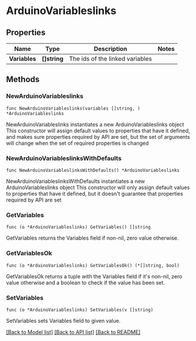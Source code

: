 # ArduinoVariableslinks

## Properties

Name | Type | Description | Notes
------------ | ------------- | ------------- | -------------
**Variables** | **[]string** | The ids of the linked variables | 

## Methods

### NewArduinoVariableslinks

`func NewArduinoVariableslinks(variables []string, ) *ArduinoVariableslinks`

NewArduinoVariableslinks instantiates a new ArduinoVariableslinks object
This constructor will assign default values to properties that have it defined,
and makes sure properties required by API are set, but the set of arguments
will change when the set of required properties is changed

### NewArduinoVariableslinksWithDefaults

`func NewArduinoVariableslinksWithDefaults() *ArduinoVariableslinks`

NewArduinoVariableslinksWithDefaults instantiates a new ArduinoVariableslinks object
This constructor will only assign default values to properties that have it defined,
but it doesn't guarantee that properties required by API are set

### GetVariables

`func (o *ArduinoVariableslinks) GetVariables() []string`

GetVariables returns the Variables field if non-nil, zero value otherwise.

### GetVariablesOk

`func (o *ArduinoVariableslinks) GetVariablesOk() (*[]string, bool)`

GetVariablesOk returns a tuple with the Variables field if it's non-nil, zero value otherwise
and a boolean to check if the value has been set.

### SetVariables

`func (o *ArduinoVariableslinks) SetVariables(v []string)`

SetVariables sets Variables field to given value.



[[Back to Model list]](../README.md#documentation-for-models) [[Back to API list]](../README.md#documentation-for-api-endpoints) [[Back to README]](../README.md)


